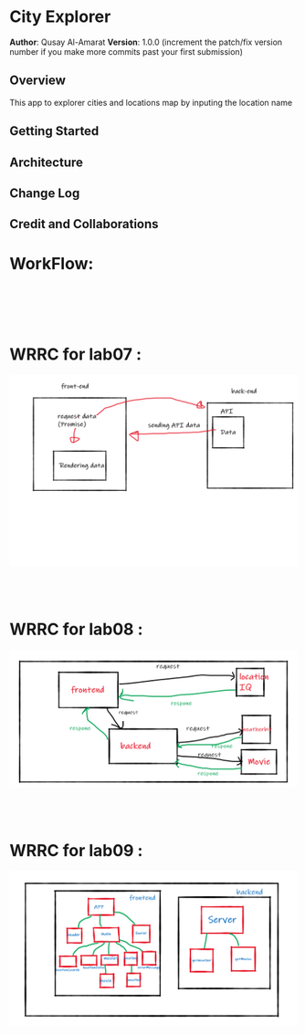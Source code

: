 # City Explorer

**Author**: Qusay Al-Amarat
**Version**: 1.0.0 (increment the patch/fix version number if you make more commits past your first submission)

## Overview
This app to explorer cities and locations map by inputing the location name
<!-- Provide a high level overview of what this application is and why you are building it, beyond the fact that it's an assignment for this class. (i.e. What's your problem domain?) -->

## Getting Started
<!-- What are the steps that a user must take in order to build this app on their own machine and get it running? -->

## Architecture
<!-- Provide a detailed description of the application design. What technologies (languages, libraries, etc) you're using, and any other relevant design information. -->

## Change Log
<!-- Use this area to document the iterative changes made to your application as each feature is successfully implemented. Use time stamps. Here's an example:

01-01-2001 4:59pm - Application now has a fully-functional express server, with a GET route for the location resource. -->

## Credit and Collaborations


# WorkFlow:
<br><br><br><br>

# WRRC for lab07 :

![image](./src/assets/WRRC_Lab07.png)
<br><br><br><br>

# WRRC for lab08 :

![image](./src/assets/WRRC_Lab08.png)
<br><br><br><br>

# WRRC for lab09 :

![image](./src/assets/WRRC_Lab09.png)